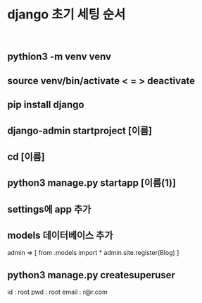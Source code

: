 # django 초기 세팅 순서
<br>

## pythion3 -m venv venv
## source venv/bin/activate < = > deactivate
## pip install django
## django-admin startproject [이름]
## cd [이름]
## python3 manage.py startapp [이름(1)]

## settings에 app 추가
## models 데이터베이스 추가
<p>
  admin => 
  [ from .models import *
  admin.site.register(Blog) ]
</p>


## python3 manage.py createsuperuser
<p>
  id : root
  pwd : root
  email : r@r.com
</p>